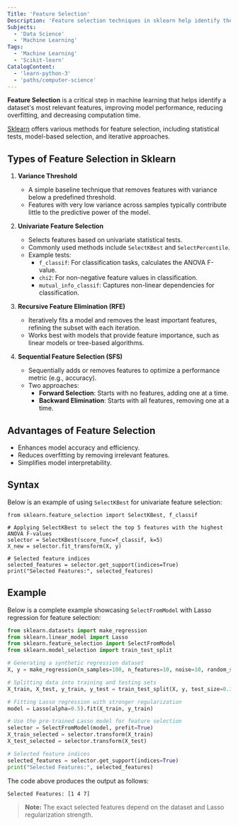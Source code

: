 ```yaml
---
Title: 'Feature Selection'
Description: 'Feature selection techniques in sklearn help identify the most relevant features in a dataset, improving model performance and reducing overfitting.'
Subjects:
  - 'Data Science'
  - 'Machine Learning'
Tags:
  - 'Machine Learning'
  - 'Scikit-learn'
CatalogContent:
  - 'learn-python-3'
  - 'paths/computer-science'
---
```


**Feature Selection** is a critical step in machine learning that helps identify a dataset's most relevant features, improving model performance, reducing overfitting, and decreasing computation time.

[Sklearn](https://www.codecademy.com/resources/docs/sklearn) offers various methods for feature selection, including statistical tests, model-based selection, and iterative approaches.

## Types of Feature Selection in Sklearn

1. **Variance Threshold**

   - A simple baseline technique that removes features with variance below a predefined threshold.
   - Features with very low variance across samples typically contribute little to the predictive power of the model.

2. **Univariate Feature Selection**

   - Selects features based on univariate statistical tests.
   - Commonly used methods include `SelectKBest` and `SelectPercentile`.
   - Example tests:
     - `f_classif`: For classification tasks, calculates the ANOVA F-value.
     - `chi2`: For non-negative feature values in classification.
     - `mutual_info_classif`: Captures non-linear dependencies for classification.

3. **Recursive Feature Elimination (RFE)**

   - Iteratively fits a model and removes the least important features, refining the subset with each iteration.
   - Works best with models that provide feature importance, such as linear models or tree-based algorithms.

4. **Sequential Feature Selection (SFS)**
   - Sequentially adds or removes features to optimize a performance metric (e.g., accuracy).
   - Two approaches:
     - **Forward Selection**: Starts with no features, adding one at a time.
     - **Backward Elimination**: Starts with all features, removing one at a time.

## Advantages of Feature Selection

- Enhances model accuracy and efficiency.
- Reduces overfitting by removing irrelevant features.
- Simplifies model interpretability.

## Syntax

Below is an example of using `SelectKBest` for univariate feature selection:

```pseudo
from sklearn.feature_selection import SelectKBest, f_classif

# Applying SelectKBest to select the top 5 features with the highest ANOVA F-values
selector = SelectKBest(score_func=f_classif, k=5)
X_new = selector.fit_transform(X, y)

# Selected feature indices
selected_features = selector.get_support(indices=True)
print("Selected Features:", selected_features)
```

## Example

Below is a complete example showcasing `SelectFromModel` with Lasso regression for feature selection:

```py
from sklearn.datasets import make_regression
from sklearn.linear_model import Lasso
from sklearn.feature_selection import SelectFromModel
from sklearn.model_selection import train_test_split

# Generating a synthetic regression dataset
X, y = make_regression(n_samples=100, n_features=10, noise=10, random_state=42)

# Splitting data into training and testing sets
X_train, X_test, y_train, y_test = train_test_split(X, y, test_size=0.3, random_state=42)

# Fitting Lasso regression with stronger regularization
model = Lasso(alpha=0.5).fit(X_train, y_train)

# Use the pre-trained Lasso model for feature selection
selector = SelectFromModel(model, prefit=True)
X_train_selected = selector.transform(X_train)
X_test_selected = selector.transform(X_test)

# Selected feature indices
selected_features = selector.get_support(indices=True)
print("Selected Features:", selected_features)
```

The code above produces the output as follows:

```shell
Selected Features: [1 4 7]
```

> **Note:** The exact selected features depend on the dataset and Lasso regularization strength.

